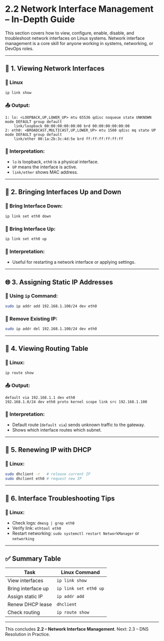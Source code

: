 
# 2.2 Network Interface Management – In-Depth Guide

This section covers how to view, configure, enable, disable, and troubleshoot network interfaces on Linux systems. Network interface management is a core skill for anyone working in systems, networking, or DevOps roles.

---

## 🧰 1. Viewing Network Interfaces

### 🔹 Linux
```bash
ip link show
```

### 📤 Output:
```
1: lo: <LOOPBACK,UP,LOWER_UP> mtu 65536 qdisc noqueue state UNKNOWN mode DEFAULT group default
    link/loopback 00:00:00:00:00:00 brd 00:00:00:00:00:00
2: eth0: <BROADCAST,MULTICAST,UP,LOWER_UP> mtu 1500 qdisc mq state UP mode DEFAULT group default
    link/ether 00:1a:2b:3c:4d:5e brd ff:ff:ff:ff:ff:ff
```

### 🧠 Interpretation:
- `lo` is loopback, `eth0` is a physical interface.
- `UP` means the interface is active.
- `link/ether` shows MAC address.

---

## 🔧 2. Bringing Interfaces Up and Down

### 🔹 Bring Interface Down:
```bash
ip link set eth0 down
```

### 🔹 Bring Interface Up:
```bash
ip link set eth0 up
```

### 🧠 Interpretation:
- Useful for restarting a network interface or applying settings.

---

## 🌐 3. Assigning Static IP Addresses

### 🔹 Using `ip` Command:
```bash
sudo ip addr add 192.168.1.100/24 dev eth0
```

### 🔹 Remove Existing IP:
```bash
sudo ip addr del 192.168.1.100/24 dev eth0
```

---

## 🔁 4. Viewing Routing Table

### 🔹 Linux:
```bash
ip route show
```

### 📤 Output:
```
default via 192.168.1.1 dev eth0
192.168.1.0/24 dev eth0 proto kernel scope link src 192.168.1.100
```

### 🧠 Interpretation:
- Default route (`default via`) sends unknown traffic to the gateway.
- Shows which interface routes which subnet.

---

## 🔄 5. Renewing IP with DHCP

### 🔹 Linux:
```bash
sudo dhclient -r   # release current IP
sudo dhclient eth0 # request new IP
```

---

## 🧪 6. Interface Troubleshooting Tips

### 🔹 Linux:
- Check logs: `dmesg | grep eth0`
- Verify link: `ethtool eth0`
- Restart networking: `sudo systemctl restart NetworkManager` or `networking`

---

## ✅ Summary Table

| Task | Linux Command |
|------|---------------|
| View interfaces | `ip link show` |
| Bring interface up | `ip link set eth0 up` |
| Assign static IP | `ip addr add` |
| Renew DHCP lease | `dhclient` |
| Check routing | `ip route show` |

---

This concludes **2.2 – Network Interface Management**. Next: 2.3 – DNS Resolution in Practice.
